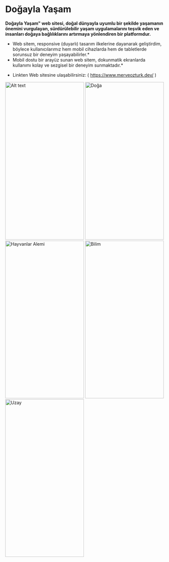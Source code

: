 # Doğayla Yaşam
**Doğayla Yaşam" web sitesi, doğal dünyayla uyumlu bir şekilde yaşamanın önemini vurgulayan, sürdürülebilir yaşam uygulamalarını teşvik eden ve insanları doğaya bağlılıklarını artırmaya yönlendiren bir platformdur.** </br>
 * Web sitem, responsive (duyarlı) tasarım ilkelerine dayanarak geliştirdim, böylece kullanıcılarımız hem mobil cihazlarda hem de tabletlerde sorunsuz bir deneyim yaşayabilirler.* </br>
 * Mobil dostu bir arayüz sunan web sitem, dokunmatik ekranlarda kullanımı kolay ve sezgisel bir deneyim sunmaktadır.*
 - Linkten Web sitesine ulaşabilirsiniz:
 ( https://www.merveozturk.dev/ )
<img title="Doğayla yaşam" alt="Alt text" src="https://github.com/mrvozturk/training_html/assets/133267808/8901a590-08ff-451a-a2fb-fd2dc6651a52" width="250px" height="500px">
<img title="Doğayla Yaşam" alt="Doğa" src="https://github.com/mrvozturk/training_html/assets/133267808/aee063c6-434d-4e3a-82ef-98e001136c7f" width="250px" height="500px">
<img title="Doğayla Yaşam" alt="Hayvanlar Alemi" src="https://github.com/mrvozturk/training_html/assets/133267808/1fc48d72-eb26-42fc-923c-6ecb6d814f75" width="250px" height="500px">
<img title="Doğayla Yaşam" alt="Bilim" src="https://github.com/mrvozturk/training_html/assets/133267808/256adef2-8794-42ba-bf5e-15761680e815" width="250px" height="500px">
<img title="Doğayla Yaşam" alt="Uzay" src="https://github.com/mrvozturk/training_html/assets/133267808/49026eb7-6a9d-47e4-a5f3-fe7f14b6da04" width="250px" height="500px">


